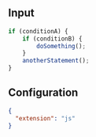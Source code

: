 
## Input
```javascript input
if (conditionA) {
    if (conditionB) {
        doSomething();
    }
    anotherStatement();
}
```

## Configuration
```json configuration
{
  "extension": "js"
}
```